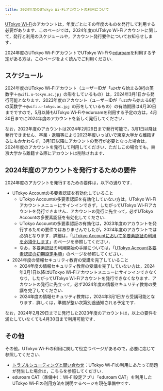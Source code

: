 ```yaml
---
title: 2024年度のUTokyo Wi-Fiアカウントの利用について
---
```


[UTokyo Wi-Fi](/utokyo_wifi/)のアカウントは，年度ごとにその年度のものを発行して利用する必要があります．このページでは，2024年度のUTokyo Wi-Fiアカウントに関して，発行と利用のスケジュールや，アカウント発行要件についてお知らせします．

2024年度のUTokyo Wi-FiアカウントでUTokyo Wi-Fiや[eduroam](/systems/wlan#eduroam)を利用する予定がある方は，このページをよく読んでご利用ください．

## スケジュール

2024年度のUTokyo Wi-Fiアカウント（ユーザーIDが「`u24`から始まる8桁の英数字＋`@wifi.u-tokyo.ac.jp`」の形をしているもの）は，2024年3月1日から発行可能となります．2023年度のアカウント（ユーザーIDが「`u23`から始まる8桁の英数字＋`@wifi.u-tokyo.ac.jp`」の形をしているもの）の有効期限は4月30日までですので，5月以降もUTokyo Wi-Fiやeduroamを利用する予定の方は，4月30日までに2024年度のアカウントを新しく発行してください．

なお，2023年度のアカウントは2024年2月29日まで発行可能で，3月1日以降は発行できません．卒業・退職等により2023年度いっぱいで東京大学から離籍するにもかかわらず，3月1日以降にアカウントの発行が必要となった場合は，2024年度のアカウントを発行して利用してください．ただしこの場合でも，東京大学から離籍する際にアカウントは削除されます．

## 2024年度のアカウントを発行するための要件

2024年度のアカウントを発行するための要件は，以下の通りです．

- UTokyo Accountの多要素認証を有効化していること
  - UTokyo Accountの多要素認証を有効化していない方は，UTokyo Wi-Fiアカウントメニューにサインインできず，したがってUTokyo Wi-Fiアカウントを発行できません．アカウントの発行に先立って，必ずUTokyo Accountの多要素認証を有効化してください．
  - UTokyo Accountの多要素認証の有効化は，2023年度のアカウントを発行するための要件ではありませんでしたが，2024年度のアカウントでは必須となります．詳細は，「[UTokyo Accountにおいて多要素認証の利用を必須化します](/notice/2024/mfa100-schedule)」のページを参照してください．
  - なお，多要素認証の利用開始の手順については，「[UTokyo Account多要素認証の初期設定手順](/utokyo_account/mfa/initial/)」のページを参照してください．
- 2024年度の情報セキュリティ教育の受講を完了していること
  - 2024年度の情報セキュリティ教育の受講を完了していない方は，2024年3月1日以降はUTokyo Wi-Fiアカウントメニューにサインインできなくなり，したがってUTokyo Wi-Fiアカウントを発行できなくなります．アカウントの発行に先立って，必ず2024年度の情報セキュリティ教育の受講を完了してください．
  - 2024年度の情報セキュリティ教育は，2024年3月1日から受講可能となります．詳しくは，準備が整い次第別途通知される予定です．

なお，2024年2月29日までに発行した2023年度のアカウントは，以上の要件を満たしていなくても4月30日まで利用可能です．

## その他

その他，UTokyo Wi-Fiの利用に関して役立つページがあるので，必要に応じて参照してください．
- [トラブルシューティングと問い合わせ](/utokyo_wifi/#trouble-shooting-inquiries)：UTokyo Wi-Fiの利用にあたって問題が発生した場合は，こちらを参照してください．
- eduroam CAT（準備中）：Wi-Fi設定アプリ「eduroam CAT」を利用したUTokyo Wi-Fiの利用方法を説明するページを現在準備中です．
